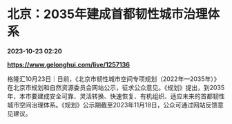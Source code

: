 # 北京：2035年建成首都韧性城市治理体系

**2023-10-23 02:20**

**https://www.gelonghui.com/live/1257136**

格隆汇10月23日｜日前，《北京市韧性城市空间专项规划（2022年—2035年）》在北京市规划和自然资源委员会网站公示，征求公众意见。《规划》提出，到2035年，本市要建成安全可靠、灵活转换、快速恢复、有机组织、适应未来的首都韧性城市空间治理体系。《规划》公示期截至2023年11月18日，公众可通过网站反馈意见建议。